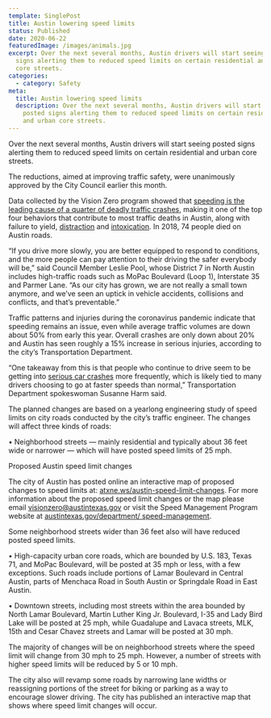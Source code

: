 ```yaml
---
template: SinglePost
title: Austin lowering speed limits
status: Published
date: 2020-06-22
featuredImage: /images/animals.jpg
excerpt: Over the next several months, Austin drivers will start seeing posted
  signs alerting them to reduced speed limits on certain residential and urban
  core streets.
categories:
  - category: Safety
meta:
  title: Austin lowering speed limits
  description: Over the next several months, Austin drivers will start seeing
    posted signs alerting them to reduced speed limits on certain residential
    and urban core streets.
---
```

<!--StartFragment-->

Over the next several months, Austin drivers will start seeing posted signs alerting them to reduced speed limits on certain residential and urban core streets.

The reductions, aimed at improving traffic safety, were unanimously approved by the City Council earlier this month.

Data collected by the Vision Zero program showed that [speeding is the leading cause of a quarter of deadly traffic crashes](https://www.austinaccidentlawyer.com/practice-areas/wrongful-death-attorney/), making it one of the top four behaviors that contribute to most traffic deaths in Austin, along with failure to yield, [distraction](https://www.austinaccidentlawyer.com/practice-areas/distracted-driver/) and [intoxication](https://www.austinaccidentlawyer.com/practice-areas/drunk-driving-accident-lawyer/). In 2018, 74 people died on Austin roads.

“If you drive more slowly, you are better equipped to respond to conditions, and the more people can pay attention to their driving the safer everybody will be,” said Council Member Leslie Pool, whose District 7 in North Austin includes high-traffic roads such as MoPac Boulevard (Loop 1), Interstate 35 and Parmer Lane. “As our city has grown, we are not really a small town anymore, and we’ve seen an uptick in vehicle accidents, collisions and conflicts, and that’s preventable.”

Traffic patterns and injuries during the coronavirus pandemic indicate that speeding remains an issue, even while average traffic volumes are down about 50% from early this year. Overall crashes are only down about 20% and Austin has seen roughly a 15% increase in serious injuries, according to the city’s Transportation Department.

“One takeaway from this is that people who continue to drive seem to be getting into [serious car crashes](https://www.austinaccidentlawyer.com/practice-areas/serious-personal-injury/) more frequently, which is likely tied to many drivers choosing to go at faster speeds than normal,” Transportation Department spokeswoman Susanne Harm said.

The planned changes are based on a yearlong engineering study of speed limits on city roads conducted by the city’s traffic engineer. The changes will affect three kinds of roads:

• Neighborhood streets — mainly residential and typically about 36 feet wide or narrower — which will have posted speed limits of 25 mph.

Proposed Austin speed limit changes

The city of Austin has posted online an interactive map of proposed changes to speed limits at: [atxne.ws/austin-speed-limit-changes](https://atxne.ws/austin-speed-limit-changes). For more information about the proposed speed limit changes or the map please email [visionzero@austintexas.gov](mailto:visionzero@austintexas.gov) or visit the Speed Management Program website at [austintexas.gov/department/ speed-management](http://austintexas.gov/department/%20speed-management).

Some neighborhood streets wider than 36 feet also will have reduced posted speed limits.

• High-capacity urban core roads, which are bounded by U.S. 183, Texas 71, and MoPac Boulevard, will be posted at 35 mph or less, with a few exceptions. Such roads include portions of Lamar Boulevard in Central Austin, parts of Menchaca Road in South Austin or Springdale Road in East Austin.

• Downtown streets, including most streets within the area bounded by North Lamar Boulevard, Martin Luther King Jr. Boulevard, I-35 and Lady Bird Lake will be posted at 25 mph, while Guadalupe and Lavaca streets, MLK, 15th and Cesar Chavez streets and Lamar will be posted at 30 mph.

The majority of changes will be on neighborhood streets where the speed limit will change from 30 mph to 25 mph. However, a number of streets with higher speed limits will be reduced by 5 or 10 mph.

The city also will revamp some roads by narrowing lane widths or reassigning portions of the street for biking or parking as a way to encourage slower driving. The city has published an interactive map that shows where speed limit changes will occur.

<!--EndFragment-->